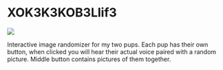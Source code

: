 # XOK3K3KOB3Llif3
<img src=https://i.imgur.com/BiQ61fe.png>

Interactive image randomizer for my two pups.
Each pup has their own button, when clicked you will hear their actual voice paired with a random picture.
Middle button contains pictures of them together.

